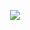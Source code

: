 <p align="center">
    <img src=https://xxxref.com/wp-content/uploads/2021/02/fake_projects.png />
</p>
